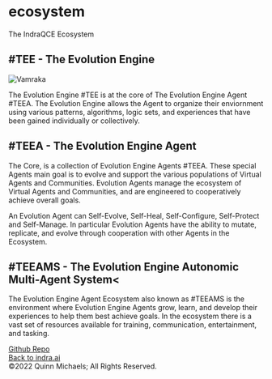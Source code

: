 # ecosystem

The IndraQCE Ecosystem

## #TEE - The Evolution Engine

![Vamraka](img/VAMRAKA.png)

The Evolution Engine <span class="hash">#TEE</span> is at the core of The Evolution Engine Agent <span class="hash">#TEEA</span>. The Evolution Engine allows the Agent to organize their enviornment using various patterns, algorithms, logic sets, and experiences that have been gained individually or collectively.

## #TEEA - The Evolution Engine Agent

The Core, is a collection of Evolution Engine Agents <span class="hash">#TEEA</span>. These special Agents main goal is to evolve and support the various populations of Virtual Agents and Communities. Evolution Agents manage the ecosystem of Virtual Agents and Communities, and are engineered to cooperatively achieve overall goals.

An Evolution Agent can Self-Evolve, Self-Heal, Self-Configure, Self-Protect and Self-Manage. In particular Evolution Agents have the ability to mutate, replicate, and evolve through cooperation with other Agents in the Ecosystem.

## #TEEAMS - The Evolution Engine Autonomic Multi-Agent System<

The Evolution Engine Agent Ecosystem also known as <span class="hash">#TEEAMS</span> is the environment where Evolution Engine Agents grow, learn, and develop their experiences to help them best achieve goals. In the ecosystem there is a vast set of resources available for training, communication, entertainment, and tasking.



[Github Repo](https://github.com/indraai/protocols)  
[Back to indra.ai](https://indra.ai)  
&copy;2022 Quinn Michaels; All Rights Reserved.
